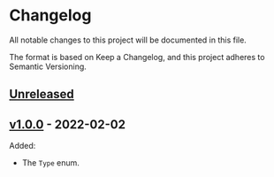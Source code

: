 # Changelog

All notable changes to this project will be documented in this file.

The format is based on Keep a Changelog, and this project adheres to Semantic
Versioning.

## [Unreleased]

## [v1.0.0] - 2022-02-02

Added:
* The `Type` enum.

[unreleased]: https://github.com/marijnvanwezel/type-enum/compare/v1.0.0...HEAD
[v1.0.0]: https://github.com/marijnvanwezel/type-enum/releases/tag/v1.0.0
